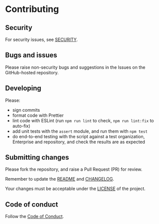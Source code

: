 # Contributing

## Security

For security issues, see [SECURITY](SECURITY.md).

## Bugs and issues

Please raise non-security bugs and suggestions in the Issues on the GitHub-hosted repository.

## Developing

Please:

* sign commits
* format code with Prettier
* lint code with ESLint (run `npm run lint` to check, `npm run lint:fix` to auto-fix)
* add unit tests with the `assert` module, and run them with `npm test`
* do end-to-end testing with the script against a test organization, Enterprise and repository, and check the results are as expected

## Submitting changes

Please fork the repository, and raise a Pull Request (PR) for review.

Remember to update the [README](README.md) and [CHANGELOG](CHANGELOG.md).

Your changes must be acceptable under the [LICENSE](LICENSE) of the project.

## Code of conduct

Follow the [Code of Conduct](CODE_OF_CONDUCT.md).
